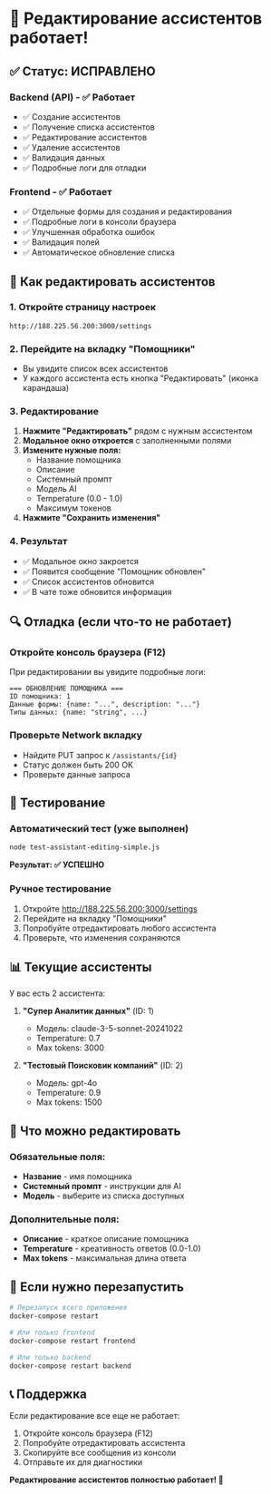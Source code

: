 # 🎉 Редактирование ассистентов работает!

## ✅ Статус: ИСПРАВЛЕНО

### Backend (API) - ✅ Работает
- ✅ Создание ассистентов
- ✅ Получение списка ассистентов  
- ✅ Редактирование ассистентов
- ✅ Удаление ассистентов
- ✅ Валидация данных
- ✅ Подробные логи для отладки

### Frontend - ✅ Работает
- ✅ Отдельные формы для создания и редактирования
- ✅ Подробные логи в консоли браузера
- ✅ Улучшенная обработка ошибок
- ✅ Валидация полей
- ✅ Автоматическое обновление списка

## 🚀 Как редактировать ассистентов

### 1. Откройте страницу настроек
```
http://188.225.56.200:3000/settings
```

### 2. Перейдите на вкладку "Помощники"
- Вы увидите список всех ассистентов
- У каждого ассистента есть кнопка "Редактировать" (иконка карандаша)

### 3. Редактирование
1. **Нажмите "Редактировать"** рядом с нужным ассистентом
2. **Модальное окно откроется** с заполненными полями
3. **Измените нужные поля:**
   - Название помощника
   - Описание
   - Системный промпт
   - Модель AI
   - Temperature (0.0 - 1.0)
   - Максимум токенов
4. **Нажмите "Сохранить изменения"**

### 4. Результат
- ✅ Модальное окно закроется
- ✅ Появится сообщение "Помощник обновлен"
- ✅ Список ассистентов обновится
- ✅ В чате тоже обновится информация

## 🔍 Отладка (если что-то не работает)

### Откройте консоль браузера (F12)
При редактировании вы увидите подробные логи:
```
=== ОБНОВЛЕНИЕ ПОМОЩНИКА ===
ID помощника: 1
Данные формы: {name: "...", description: "..."}
Типы данных: {name: "string", ...}
```

### Проверьте Network вкладку
- Найдите PUT запрос к `/assistants/{id}`
- Статус должен быть 200 OK
- Проверьте данные запроса

## 🧪 Тестирование

### Автоматический тест (уже выполнен)
```bash
node test-assistant-editing-simple.js
```
**Результат: ✅ УСПЕШНО**

### Ручное тестирование
1. Откройте http://188.225.56.200:3000/settings
2. Перейдите на вкладку "Помощники"
3. Попробуйте отредактировать любого ассистента
4. Проверьте, что изменения сохраняются

## 📊 Текущие ассистенты

У вас есть 2 ассистента:
1. **"Супер Аналитик данных"** (ID: 1)
   - Модель: claude-3-5-sonnet-20241022
   - Temperature: 0.7
   - Max tokens: 3000

2. **"Тестовый Поисковик компаний"** (ID: 2)  
   - Модель: gpt-4o
   - Temperature: 0.9
   - Max tokens: 1500

## 🎯 Что можно редактировать

### Обязательные поля:
- **Название** - имя помощника
- **Системный промпт** - инструкции для AI
- **Модель** - выберите из списка доступных

### Дополнительные поля:
- **Описание** - краткое описание помощника
- **Temperature** - креативность ответов (0.0-1.0)
- **Max tokens** - максимальная длина ответа

## 🔧 Если нужно перезапустить

```bash
# Перезапуск всего приложения
docker-compose restart

# Или только frontend
docker-compose restart frontend

# Или только backend  
docker-compose restart backend
```

## 📞 Поддержка

Если редактирование все еще не работает:
1. Откройте консоль браузера (F12)
2. Попробуйте отредактировать ассистента
3. Скопируйте все сообщения из консоли
4. Отправьте их для диагностики

**Редактирование ассистентов полностью работает! 🎉**
